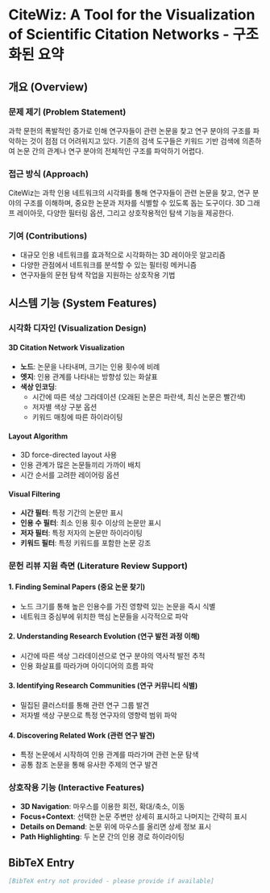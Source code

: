 # CiteWiz: A Tool for the Visualization of Scientific Citation Networks - 구조화된 요약

## 개요 (Overview)

### 문제 제기 (Problem Statement)
과학 문헌의 폭발적인 증가로 인해 연구자들이 관련 논문을 찾고 연구 분야의 구조를 파악하는 것이 점점 더 어려워지고 있다. 기존의 검색 도구들은 키워드 기반 검색에 의존하여 논문 간의 관계나 연구 분야의 전체적인 구조를 파악하기 어렵다.

### 접근 방식 (Approach)
CiteWiz는 과학 인용 네트워크의 시각화를 통해 연구자들이 관련 논문을 찾고, 연구 분야의 구조를 이해하며, 중요한 논문과 저자를 식별할 수 있도록 돕는 도구이다. 3D 그래프 레이아웃, 다양한 필터링 옵션, 그리고 상호작용적인 탐색 기능을 제공한다.

### 기여 (Contributions)
- 대규모 인용 네트워크를 효과적으로 시각화하는 3D 레이아웃 알고리즘
- 다양한 관점에서 네트워크를 분석할 수 있는 필터링 메커니즘
- 연구자들의 문헌 탐색 작업을 지원하는 상호작용 기법

## 시스템 기능 (System Features)

### 시각화 디자인 (Visualization Design)

#### 3D Citation Network Visualization
- **노드**: 논문을 나타내며, 크기는 인용 횟수에 비례
- **엣지**: 인용 관계를 나타내는 방향성 있는 화살표
- **색상 인코딩**: 
  - 시간에 따른 색상 그라데이션 (오래된 논문은 파란색, 최신 논문은 빨간색)
  - 저자별 색상 구분 옵션
  - 키워드 매칭에 따른 하이라이팅

#### Layout Algorithm
- 3D force-directed layout 사용
- 인용 관계가 많은 논문들끼리 가까이 배치
- 시간 순서를 고려한 레이어링 옵션

#### Visual Filtering
- **시간 필터**: 특정 기간의 논문만 표시
- **인용 수 필터**: 최소 인용 횟수 이상의 논문만 표시
- **저자 필터**: 특정 저자의 논문만 하이라이팅
- **키워드 필터**: 특정 키워드를 포함한 논문 강조

### 문헌 리뷰 지원 측면 (Literature Review Support)

#### 1. Finding Seminal Papers (중요 논문 찾기)
- 노드 크기를 통해 높은 인용수를 가진 영향력 있는 논문을 즉시 식별
- 네트워크 중심부에 위치한 핵심 논문들을 시각적으로 파악

#### 2. Understanding Research Evolution (연구 발전 과정 이해)
- 시간에 따른 색상 그라데이션으로 연구 분야의 역사적 발전 추적
- 인용 화살표를 따라가며 아이디어의 흐름 파악

#### 3. Identifying Research Communities (연구 커뮤니티 식별)
- 밀집된 클러스터를 통해 관련 연구 그룹 발견
- 저자별 색상 구분으로 특정 연구자의 영향력 범위 파악

#### 4. Discovering Related Work (관련 연구 발견)
- 특정 논문에서 시작하여 인용 관계를 따라가며 관련 논문 탐색
- 공통 참조 논문을 통해 유사한 주제의 연구 발견

### 상호작용 기능 (Interactive Features)

- **3D Navigation**: 마우스를 이용한 회전, 확대/축소, 이동
- **Focus+Context**: 선택한 논문 주변만 상세히 표시하고 나머지는 간략히 표시
- **Details on Demand**: 논문 위에 마우스를 올리면 상세 정보 표시
- **Path Highlighting**: 두 논문 간의 인용 경로 하이라이팅

## BibTeX Entry

```bibtex
[BibTeX entry not provided - please provide if available]
```